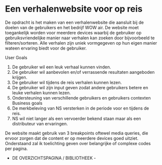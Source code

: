 # Een verhalenwebsite voor op reis

De opdracht is het maken van een verhalenwebsite die aansluit bij de doelen van de gebruikers en het bedrijf
WOW air. De website moet toegankelijk worden voor meerdere devices waarbij de gebruiker op gebruiksvriendelijke
manier naar verhalen kan zoeken door bijvoorbeeld te filteren/sorteren.
Alle verhalen zijn uniek vormgegeven op hun eigen manier wateen ervaring biedt voor de gebruiker. 

User Goals
1. De gebruiker wil een leuk verhaal kunnen vinden.
2. De gebruiker wil aanbevolen en/of verrassende resultaten aangeboden krijgen.
3. De gebruiker wil tijdens de reis verhalen kunnen lezen.
4. De gebruiker wil zijn input geven zodat andere gebruikers betere en leuke verhalen kunnen lezen.
5. Ondersteuning van verschillende gebruikers en gebruikers contexten
Business goals
1. De merkbeleving van NS versterken in de periode voor en tijdens de reis.
2. NS wil niet langer als een vervoerder bekend staan maar als een distributeur van ervaringen.

De website maakt gebruik van 3 breakpoints oftewel media queries, die ervoor zorgen dat de content er
op meerdere devices goed uitziet. Onderstaand zal ik toelichting geven over belangrijke of complexe codes per pagina.


- DE OVERZICHTSPAGINA / BIBLIOTHEEK -


